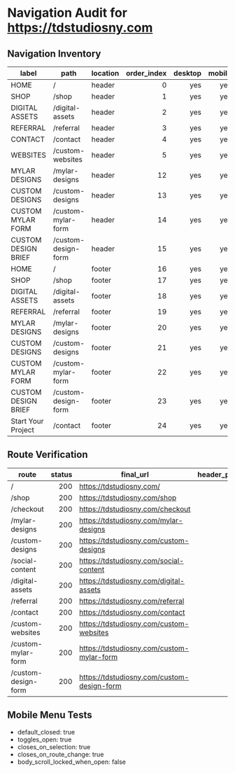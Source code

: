 # Navigation Audit for https://tdstudiosny.com

## Navigation Inventory

| label               | path                | location | order_index | desktop | mobile | dropdown | external |
| ------------------- | ------------------- | -------- | ----------: | ------: | -----: | -------: | -------: |
| HOME                | /                   | header   |           0 |     yes |    yes |       no |       no |
| SHOP                | /shop               | header   |           1 |     yes |    yes |       no |       no |
| DIGITAL ASSETS      | /digital-assets     | header   |           2 |     yes |    yes |       no |       no |
| REFERRAL            | /referral           | header   |           3 |     yes |    yes |       no |       no |
| CONTACT             | /contact            | header   |           4 |     yes |    yes |       no |       no |
| WEBSITES            | /custom-websites    | header   |           5 |     yes |    yes |       no |       no |
| MYLAR DESIGNS       | /mylar-designs      | header   |          12 |     yes |    yes |       no |       no |
| CUSTOM DESIGNS      | /custom-designs     | header   |          13 |     yes |    yes |       no |       no |
| CUSTOM MYLAR FORM   | /custom-mylar-form  | header   |          14 |     yes |    yes |       no |       no |
| CUSTOM DESIGN BRIEF | /custom-design-form | header   |          15 |     yes |    yes |       no |       no |
| HOME                | /                   | footer   |          16 |     yes |    yes |       no |       no |
| SHOP                | /shop               | footer   |          17 |     yes |    yes |       no |       no |
| DIGITAL ASSETS      | /digital-assets     | footer   |          18 |     yes |    yes |       no |       no |
| REFERRAL            | /referral           | footer   |          19 |     yes |    yes |       no |       no |
| MYLAR DESIGNS       | /mylar-designs      | footer   |          20 |     yes |    yes |       no |       no |
| CUSTOM DESIGNS      | /custom-designs     | footer   |          21 |     yes |    yes |       no |       no |
| CUSTOM MYLAR FORM   | /custom-mylar-form  | footer   |          22 |     yes |    yes |       no |       no |
| CUSTOM DESIGN BRIEF | /custom-design-form | footer   |          23 |     yes |    yes |       no |       no |
| Start Your Project  | /contact            | footer   |          24 |     yes |    yes |       no |       no |

## Route Verification

| route               | status | final_url                                  | header_present | logo_to_home | duplicate_header | console_errors | notes |
| ------------------- | -----: | ------------------------------------------ | -------------: | -----------: | ---------------: | -------------- | ----- |
| /                   |    200 | https://tdstudiosny.com/                   |            yes |           ok |               no |                |       |
| /shop               |    200 | https://tdstudiosny.com/shop               |            yes |           no |               no |                |       |
| /checkout           |    200 | https://tdstudiosny.com/checkout           |            yes |           no |               no |                |       |
| /mylar-designs      |    200 | https://tdstudiosny.com/mylar-designs      |            yes |           ok |               no |                |       |
| /custom-designs     |    200 | https://tdstudiosny.com/custom-designs     |            yes |           ok |               no |                |       |
| /social-content     |    200 | https://tdstudiosny.com/social-content     |            yes |           ok |               no |                |       |
| /digital-assets     |    200 | https://tdstudiosny.com/digital-assets     |            yes |           ok |               no |                |       |
| /referral           |    200 | https://tdstudiosny.com/referral           |            yes |           ok |               no |                |       |
| /contact            |    200 | https://tdstudiosny.com/contact            |            yes |           ok |               no |                |       |
| /custom-websites    |    200 | https://tdstudiosny.com/custom-websites    |            yes |           ok |               no |                |       |
| /custom-mylar-form  |    200 | https://tdstudiosny.com/custom-mylar-form  |            yes |           ok |               no |                |       |
| /custom-design-form |    200 | https://tdstudiosny.com/custom-design-form |            yes |           ok |               no |                |       |

## Mobile Menu Tests

- default_closed: true
- toggles_open: true
- closes_on_selection: true
- closes_on_route_change: true
- body_scroll_locked_when_open: false
